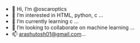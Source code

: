 - 👋 Hi, I’m @oscaroptics
- 👀 I’m interested in HTML, python, c ...
- 🌱 I’m currently learning c ...
- 💞️ I’m looking to collaborate on machine learning ...
- 📫 arashutosh01@gmail.com...

<!---
oscaroptics/oscaroptics is a ✨ special ✨ repository because its `README.md` (this file) appears on your GitHub profile.
You can click the Preview link to take a look at your changes.
--->
